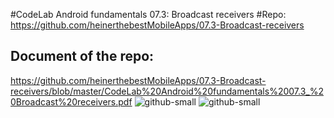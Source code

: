 #CodeLab Android fundamentals 07.3: Broadcast receivers
#Repo:
https://github.com/heinerthebestMobileApps/07.3-Broadcast-receivers
## Document of the repo:
https://github.com/heinerthebestMobileApps/07.3-Broadcast-receivers/blob/master/CodeLab%20Android%20fundamentals%2007.3_%20Broadcast%20receivers.pdf
![github-small](https://github.com/heinerthebestMobileApps/07.3-Broadcast-receivers/blob/master/one.PNG)
![github-small](https://github.com/heinerthebestMobileApps/07.3-Broadcast-receivers/blob/master/one.PNG)
